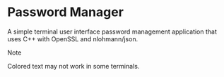 # Password Manager

A simple terminal user interface password management application that uses C++ with OpenSSL and nlohmann/json.

> [!Note]
> Colored text may not work in some terminals.
